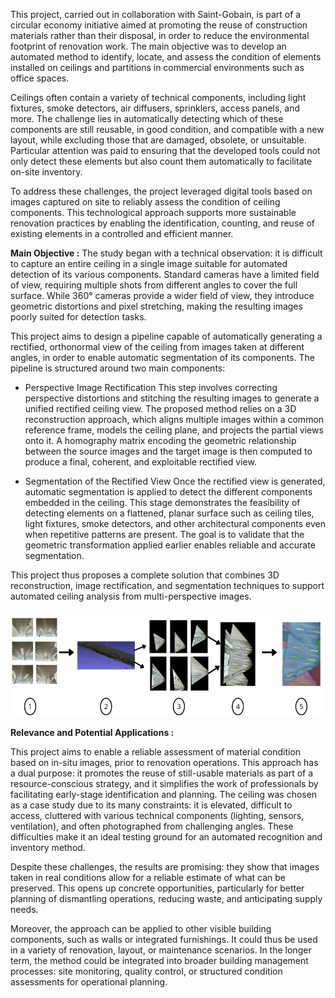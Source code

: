 This project, carried out in collaboration with Saint-Gobain, is part of a circular economy initiative aimed at promoting the reuse of construction materials rather than their disposal, in order to reduce the environmental footprint of renovation work. The main objective was to develop an automated method to identify, locate, and assess the condition of elements installed on ceilings and partitions in commercial environments such as office spaces.

Ceilings often contain a variety of technical components, including light fixtures, smoke detectors, air diffusers, sprinklers, access panels, and more. The challenge lies in automatically detecting which of these components are still reusable, in good condition, and compatible with a new layout, while excluding those that are damaged, obsolete, or unsuitable. Particular attention was paid to ensuring that the developed tools could not only detect these elements but also count them automatically to facilitate on-site inventory.

To address these challenges, the project leveraged digital tools based on images captured on site to reliably assess the condition of ceiling components. This technological approach supports more sustainable renovation practices by enabling the identification, counting, and reuse of existing elements in a controlled and efficient manner.

**Main Objective :**
The study began with a technical observation: it is difficult to capture an entire ceiling in a single image suitable for automated detection of its various components. Standard cameras have a limited field of view, requiring multiple shots from different angles to cover the full surface. While 360° cameras provide a wider field of view, they introduce geometric distortions and pixel stretching, making the resulting images poorly suited for detection tasks.

This project aims to design a pipeline capable of automatically generating a rectified, orthonormal view of the ceiling from images taken at different angles, in order to enable automatic segmentation of its components. The pipeline is structured around two main components:

  - Perspective Image Rectification
This step involves correcting perspective distortions and stitching the resulting images to generate a unified rectified ceiling view. The proposed method relies on a 3D reconstruction approach, which aligns multiple images within a common reference frame, models the ceiling plane, and projects the partial views onto it. A homography matrix encoding the geometric relationship between the source images and the target image is then computed to produce a final, coherent, and exploitable rectified view.

  - Segmentation of the Rectified View
Once the rectified view is generated, automatic segmentation is applied to detect the different components embedded in the ceiling. This stage demonstrates the feasibility of detecting elements on a flattened, planar surface such as ceiling tiles, light fixtures, smoke detectors, and other architectural components even when repetitive patterns are present. The goal is to validate that the geometric transformation applied earlier enables reliable and accurate segmentation.

This project thus proposes a complete solution that combines 3D reconstruction, image rectification, and segmentation techniques to support automated ceiling analysis from multi-perspective images.

![Pipeline](pipeline.jpg)


**Relevance and Potential Applications :**

This project aims to enable a reliable assessment of material condition based on in-situ images, prior to renovation operations. This approach has a dual purpose: it promotes the reuse of still-usable materials as part of a resource-conscious strategy, and it simplifies the work of professionals by facilitating early-stage identification and planning. The ceiling was chosen as a case study due to its many constraints: it is elevated, difficult to access, cluttered with various technical components (lighting, sensors, ventilation), and often photographed from challenging angles. These difficulties make it an ideal testing ground for an automated recognition and inventory method.

Despite these challenges, the results are promising: they show that images taken in real conditions allow for a reliable estimate of what can be preserved. This opens up concrete opportunities, particularly for better planning of dismantling operations, reducing waste, and anticipating supply needs.

Moreover, the approach can be applied to other visible building components, such as walls or integrated furnishings. It could thus be used in a variety of renovation, layout, or maintenance scenarios. In the longer term, the method could be integrated into broader building management processes: site monitoring, quality control, or structured condition assessments for operational planning.
